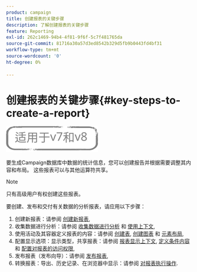 ```yaml
---
product: campaign
title: 创建报表的关键步骤
description: 了解创建报表的关键步骤
feature: Reporting
exl-id: 262c1469-94b4-4f81-9f6f-5c7f481765da
source-git-commit: 81716a30a57d3ed8542b329d5fb9b0443fd4bf31
workflow-type: tm+mt
source-wordcount: '0'
ht-degree: 0%

---
```


# 创建报表的关键步骤{#key-steps-to-create-a-report}

![](../../assets/common.svg)

要生成Campaign数据库中数据的统计信息，您可以创建报告并根据需要调整其内容和布局。 这些报表可以与其他运算符共享。

>[!NOTE]
>
>只有高级用户有权创建这些报表。

要创建、发布和交付有关数据的分析报表，请应用以下步骤：

1. 创建新报表：请参阅 [创建新报表](../../reporting/using/creating-a-new-report.md),
1. 收集数据进行分析：请参阅 [收集数据进行分析](../../reporting/using/collecting-data-to-analyze.md) 和 [使用上下文](../../reporting/using/using-the-context.md),
1. 使用活动及其容器定义报表的内容：请参阅 [创建表](../../reporting/using/creating-a-table.md), [创建图表](../../reporting/using/creating-a-chart.md) 和 [元素布局](../../reporting/using/element-layout.md),
1. 配置显示选项：显示类型，共享报表：请参阅 [报表显示上下文](../../reporting/using/configuring-access-to-the-report.md#report-display-context), [定义条件内容](../../reporting/using/defining-a-conditional-content.md) 和 [配置对报表的访问权限](../../reporting/using/configuring-access-to-the-report.md),
1. 发布报表（发布向导）：请参阅 [发布报表](../../reporting/using/configuring-access-to-the-report.md#publishing-the-report),
1. 转换报表：导出、历史记录、在浏览器中显示：请参阅 [对报表执行操作](../../reporting/using/actions-on-reports.md).
